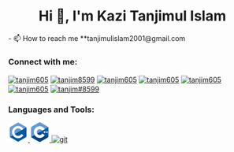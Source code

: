 <h1 align="center">Hi 👋, I'm Kazi Tanjimul Islam</h1>
- 📫 How to reach me **tanjimulislam2001@gmail.com

<h3 align="left">Connect with me:</h3>
<p align="left">
<a href="https://twitter.com/tanjim605" target="blank"><img align="center" src="https://raw.githubusercontent.com/rahuldkjain/github-profile-readme-generator/master/src/images/icons/Social/twitter.svg" alt="tanjim605" height="30" width="40" /></a>
<a href="https://fb.com/tanjim8599" target="blank"><img align="center" src="https://raw.githubusercontent.com/rahuldkjain/github-profile-readme-generator/master/src/images/icons/Social/facebook.svg" alt="tanjim8599" height="30" width="40" /></a>
<a href="https://www.codechef.com/users/tanjim605" target="blank"><img align="center" src="https://cdn.jsdelivr.net/npm/simple-icons@3.1.0/icons/codechef.svg" alt="tanjim605" height="30" width="40" /></a>
<a href="https://www.hackerrank.com/tanjim605" target="blank"><img align="center" src="https://raw.githubusercontent.com/rahuldkjain/github-profile-readme-generator/master/src/images/icons/Social/hackerrank.svg" alt="tanjim605" height="30" width="40" /></a>
<a href="https://codeforces.com/profile/tanjim605" target="blank"><img align="center" src="https://raw.githubusercontent.com/rahuldkjain/github-profile-readme-generator/master/src/images/icons/Social/codeforces.svg" alt="tanjim605" height="30" width="40" /></a>
<a href="https://www.leetcode.com/tanjim605" target="blank"><img align="center" src="https://raw.githubusercontent.com/rahuldkjain/github-profile-readme-generator/master/src/images/icons/Social/leet-code.svg" alt="tanjim605" height="30" width="40" /></a>
<a href="https://discord.gg/tanjim#8599" target="blank"><img align="center" src="https://raw.githubusercontent.com/rahuldkjain/github-profile-readme-generator/master/src/images/icons/Social/discord.svg" alt="tanjim#8599" height="30" width="40" /></a>
</p>

<h3 align="left">Languages and Tools:</h3>
<p align="left"> <a href="https://www.cprogramming.com/" target="_blank" rel="noreferrer"> <img src="https://raw.githubusercontent.com/devicons/devicon/master/icons/c/c-original.svg" alt="c" width="40" height="40"/> </a> <a href="https://www.w3schools.com/cpp/" target="_blank" rel="noreferrer"> <img src="https://raw.githubusercontent.com/devicons/devicon/master/icons/cplusplus/cplusplus-original.svg" alt="cplusplus" width="40" height="40"/> </a> <a href="https://git-scm.com/" target="_blank" rel="noreferrer"> <img src="https://www.vectorlogo.zone/logos/git-scm/git-scm-icon.svg" alt="git" width="40" height="40"/> </a> </p>
